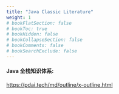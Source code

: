 ```yaml
---
title: "Java Classic Literature"
weight: 1
# bookFlatSection: false
# bookToc: true
# bookHidden: false
# bookCollapseSection: false
# bookComments: false
# bookSearchExclude: false
---
```


#### Java 全栈知识体系:
https://pdai.tech/md/outline/x-outline.html

